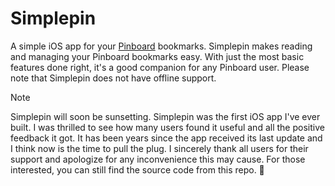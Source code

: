 # Simplepin

A simple iOS app for your [Pinboard](https://pinboard.in/) bookmarks. Simplepin makes reading and managing your Pinboard bookmarks easy. With just the most basic features done right, it's a good companion for any Pinboard user. Please note that Simplepin does not have offline support.

> [!Note]
> Simplepin will soon be sunsetting. Simplepin was the first iOS app I've ever built. I was thrilled to see how many users found it useful and all the positive feedback it got. It has been years since the app received its last update and I think now is the time to pull the plug. I sincerely thank all users for their support and apologize for any inconvenience this may cause. For those interested, you can still find the source code from this repo. 💙

